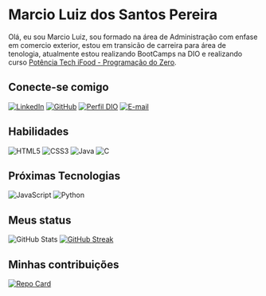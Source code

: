 # Marcio Luiz dos Santos Pereira 
Olá, eu sou Marcio Luiz, sou formado na área de Administração com enfase em comercio exterior, estou em transicão de carreira para área de tenologia, atualmente estou realizando  BootCamps na DIO  e realizando curso [Potência Tech iFood - Programação do Zero](https://web.dio.me/track/9bada25e-4784-4932-ba20-fbb4c1b71855).

## Conecte-se comigo
[![LinkedIn](https://img.shields.io/badge/LinkedIn-000?style=for-the-badge&logo=linkedin&logoColor=0E76A8)](https://www.linkedin.com/in/marcioluiz-multicloud/)
[![GitHub](https://img.shields.io/badge/GitHub-000?style=for-the-badge&logo=github&logoColor=0E76A8)](https://github.com/MarcioLuizBR)
[![Perfil DIO](https://img.shields.io/badge/-Meu%20Perfil%20na%20DIO-30A3DC?style=for-the-badge)](https://web.dio.me/users/marcio_asriel?tab=achievements)
[![E-mail](https://img.shields.io/badge/-Email-000?style=for-the-badge&logo=microsoft-outlook&logoColor=E94D5F)](mailto:marcio.asriel@gmail.com)

## Habilidades
![HTML5](https://img.shields.io/badge/HTML5-000?style=for-the-badge&logo=html5)
![CSS3](https://img.shields.io/badge/CSS3-000?style=for-the-badge&logo=css3&logoColor=264CE4)
![Java](https://img.shields.io/badge/Java-000?style=for-the-badge&logo=java)
![C](https://img.shields.io/badge/C-000?style=for-the-badge&logo=c&logoColor=30A3DC)

## Próximas Tecnologias
![JavaScript](https://img.shields.io/badge/JavaScript-000?style=for-the-badge&logo=javascript)
![Python](https://img.shields.io/badge/Python-000?style=for-the-badge&logo=python&logoColor=30A3DC)

## Meus status
![GitHub Stats](https://github-readme-stats.vercel.app/api?username=MarcioLuizBR&theme=transparent&bg_color=000&border_color=30A3DC&show_icons=true&icon_color=30A3DC&title_color=E94D5F&text_color=FFF)
[![GitHub Streak](https://streak-stats.demolab.com/?user=MarcioLuizBR&theme=bear&background=000&border=30A3DC&dates=FFF)](https://git.io/streak-stats)


## Minhas contribuições 
[![Repo Card](https://github-readme-stats.vercel.app/api/pin/?username=MarcioLuizBR&repo=dio-lab-open-source&bg_color=000&border_color=30A3DC&show_icons=true&icon_color=30A3DC&title_color=E94D5F&text_color=FFF)](https://github.com/AlanEduardoCruz/dio-lab-open-source)
